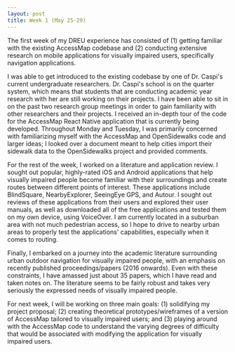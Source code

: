 ```yaml
---
layout: post
title: Week 1 (May 25-29)
---
```


The first week of my DREU experience has consisted of (1) getting familiar with the existing AccessMap codebase and (2) conducting extensive research on mobile applications for visually impaired users, specifically navigation applications. 

I was able to get introduced to the existing codebase by one of Dr. Caspi's current undergraduate researchers. Dr. Caspi's school is on the quarter system, which means that students that are conducting academic year research with her are still working on their projects. I have been able to sit in on the past two research group meetings in order to gain familiarity with other researchers and their projects. I received an in-depth tour of the code for the AccessMap React Native application that is currently being developed. Throughout Monday and Tuesday, I was primarily concerned with familiarizing myself with the AccessMap and OpenSidewalks code and larger ideas; I looked over a document meant to help cities import their sidewalk data to the OpenSidewalks project and provided comments.

For the rest of the week, I worked on a literature and application review. I sought out popular, highly-rated iOS and Android applications that help visually impaired people become familiar with their surroundings and create routes between different points of interest. These applications include BlindSquare, NearbyExplorer, SeeingEye GPS, and Autour. I sought out reviews of these applications from their users and explored their user manuals, as well as downloaded all of the free applications and tested them on my own device, using VoiceOver. I am currently located in a suburban area with not much pedestrian access, so I hope to drive to nearby urban areas to properly test the applications' capabilities, especially when it comes to routing. 

Finally, I embarked on a journey into the academic literature surrounding urban outdoor navigation for visually impaired people, with an emphasis on recently published proceedings/papers (2016 onwards). Even with these constraints, I have amassed just about 35 papers, which I have read and taken notes on. The literature seems to be fairly robust and takes very seriously the expressed needs of visually impaired people.

For next week, I will be working on three main goals: (1) solidifying my project proposal; (2) creating theoretical prototypes/wireframes of a version of AccessMap tailored to visually impaired users; and (3) playing around with the AccessMap code to understand the varying degrees of difficulty that would be associated with modifying the application for visually impaired users.